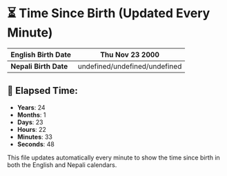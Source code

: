 # ⏳ Time Since Birth (Updated Every Minute)

| **English Birth Date** | Thu Nov 23 2000 |
|------------------------|-------------------------------------|
| **Nepali Birth Date**  | undefined/undefined/undefined                  |

## 📅 Elapsed Time:

- **Years**: 24
- **Months**: 1
- **Days**: 23
- **Hours**: 22
- **Minutes**: 33
- **Seconds**: 48

This file updates automatically every minute to show the time since birth in both the English and Nepali calendars.